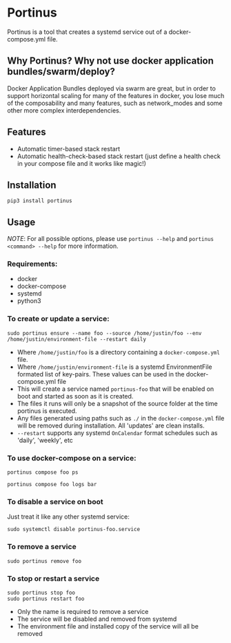 # Portinus
Portinus is a tool that creates a systemd service out of a docker-compose.yml file.

## Why Portinus? Why not use docker application bundles/swarm/deploy?
Docker Application Bundles deployed via swarm are great, but in order to support horizontal scaling for many of the features in docker, you lose much of the composability and many features, such as network_modes and some other more complex interdependencies.


## Features
* Automatic timer-based stack restart
* Automatic health-check-based stack restart (just define a health check in your compose file and it works like magic!)

## Installation
`pip3 install portinus`

## Usage
*NOTE*: For all possible options, please use `portinus --help` and `portinus <command> --help` for more information.

### Requirements:
* docker
* docker-compose
* systemd
* python3

### To create or update a service:
```
sudo portinus ensure --name foo --source /home/justin/foo --env /home/justin/environment-file --restart daily
```

* Where `/home/justin/foo` is a directory containing a `docker-compose.yml` file.
* Where `/home/justin/environment-file` is a systemd EnvironmentFile formated list of key-pairs. These values can be used in the docker-compose.yml file
* This will create a service named `portinus-foo` that will be enabled on boot and started as soon as it is created. 
* The files it runs will only be a snapshot of the source folder at the time portinus is executed.
* Any files generated using paths such as `./` in the `docker-compose.yml` file will be removed during installation. All 'updates' are clean installs.
* `--restart` supports any systemd `OnCalendar` format schedules such as 'daily', 'weekly', etc

### To use docker-compose on a service:
```
portinus compose foo ps
```
```
portinus compose foo logs bar
```

### To disable a service on boot
Just treat it like any other systemd service:
```
sudo systemctl disable portinus-foo.service
```

### To remove a service
```
sudo portinus remove foo
```


### To stop or restart a service
```
sudo portinus stop foo
sudo portinus restart foo
```

* Only the name is required to remove a service
* The service will be disabled and removed from systemd
* The environment file and installed copy of the service will all be removed
